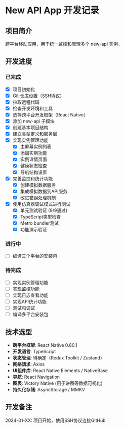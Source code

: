 # New API App 开发记录

## 项目简介
跨平台移动应用，用于统一监控和管理多个 new-api 实例。

## 开发进度

### 已完成
- [x] 项目初始化
- [x] Git 仓库设置（SSH协议）
- [x] 拉取远程代码
- [x] 检查开发环境和工具
- [x] 选择跨平台开发框架（React Native）
- [x] 添加 new-api 子模块
- [x] 创建基本项目结构
- [x] 建立类型定义和服务层
- [x] 实现实例管理功能
  - [x] 主屏幕实例列表
  - [x] 添加实例功能
  - [x] 实例详情页面
  - [x] 健康状态检查
  - [x] 导航结构设置
- [x] 完善监控和统计功能
  - [x] 创建模拟数据服务
  - [x] 集成模拟数据到API服务
  - [x] 改进错误处理机制
- [x] 使用仿真器调试模式进行测试
  - [x] 单元测试验证 (9/9通过)
  - [x] TypeScript类型检查
  - [x] Metro bundler测试
  - [x] 功能演示验证

### 进行中
- [ ] 编译三个平台的安装包

### 待完成
- [ ] 实现实例管理功能
- [ ] 实现监控功能
- [ ] 实现日志查看功能
- [ ] 实现API统计功能
- [ ] 测试和调试
- [ ] 编译多平台安装包

## 技术选型

- **跨平台框架**: React Native 0.80.1
- **开发语言**: TypeScript
- **状态管理**: 待确定（Redux Toolkit / Zustand）
- **网络请求**: Axios
- **UI组件库**: React Native Elements / NativeBase
- **导航**: React Navigation
- **图表**: Victory Native (用于饼图等数据可视化)
- **持久化存储**: AsyncStorage / MMKV

## 开发备注

2024-01-XX: 项目开始，使用SSH协议连接GitHub 